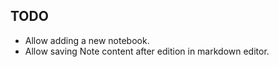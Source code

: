 ## TODO

- Allow adding a new notebook.
- Allow saving Note content after edition in markdown editor.
